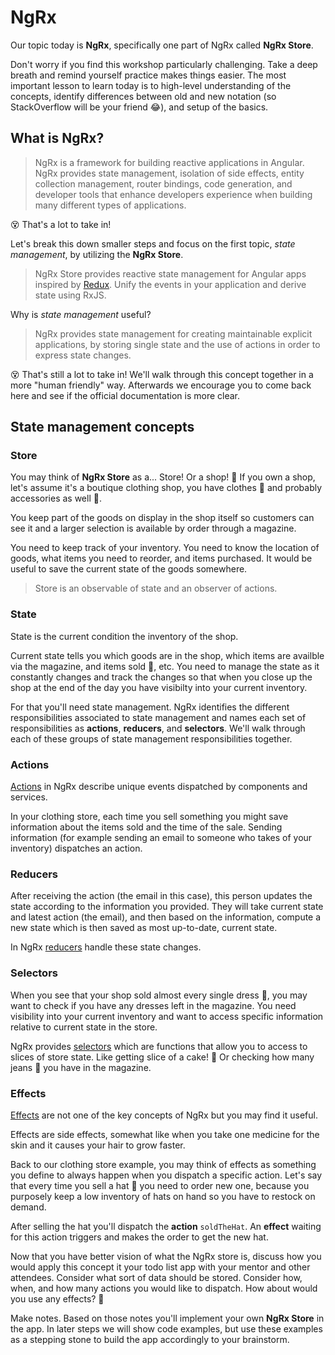 # NgRx

Our topic today is **NgRx**, specifically one part of NgRx called **NgRx Store**.

Don't worry if you find this workshop particularly challenging. Take a deep breath and remind yourself practice makes things easier. The most important lesson to learn today is to high-level understanding of the concepts, identify differences between old and new notation \(so StackOverflow will be your friend 😂\), and setup of the basics.

## What is NgRx?

> NgRx is a framework for building reactive applications in Angular. NgRx provides state management, isolation of side effects, entity collection management, router bindings, code generation, and developer tools that enhance developers experience when building many different types of applications.

😵 That's a lot to take in!

Let's break this down smaller steps and focus on the first topic, _state management_, by utilizing the **NgRx Store**.

> NgRx Store provides reactive state management for Angular apps inspired by [Redux](https://redux.js.org/introduction/core-concepts). Unify the events in your application and derive state using RxJS.

Why is _state management_ useful?

> NgRx provides state management for creating maintainable explicit applications, by storing single state and the use of actions in order to express state changes.

😵 That's still a lot to take in! We'll walk through this concept together in a more "human friendly" way. Afterwards we encourage you to come back here and see if the official documentation is more clear.

## State management concepts

### Store

You may think of **NgRx Store** as a... Store! Or a shop! 🏬 If you own a shop, let's assume it's a boutique clothing shop, you have clothes 👚 and probably accessories as well 👛.

You keep part of the goods on display in the shop itself so customers can see it and a larger selection is available by order through a magazine.

You need to keep track of your inventory. You need to know the location of goods, what items you need to reorder, and items purchased. It would be useful to save the current state of the goods somewhere.

> Store is an observable of state and an observer of actions.

### State

State is the current condition the inventory of the shop.

Current state tells you which goods are in the shop, which items are availble via the magazine, and items sold 💸, etc. You need to manage the state as it constantly changes and track the changes so that when you close up the shop at the end of the day you have visibilty into your current inventory.

For that you'll need state management. NgRx identifies the different responsibilities associated to state management and names each set of responsibilities as **actions**, **reducers**, and **selectors**. We'll walk through each of these groups of state management responsibilities together.

### Actions

[Actions](https://ngrx.io/guide/store/actions) in NgRx describe unique events dispatched by components and services.

In your clothing store, each time you sell something you might save information about the items sold and the time of the sale. Sending information \(for example sending an email to someone who takes of your inventory\) dispatches an action.

### Reducers

After receiving the action \(the email in this case\), this person updates the state according to the information you provided. They will take current state and latest action \(the email\), and then based on the information, compute a new state which is then saved as most up-to-date, current state.

In NgRx [reducers](https://ngrx.io/guide/store/reducers) handle these state changes.

### Selectors

When you see that your shop sold almost every single dress 👗, you may want to check if you have any dresses left in the magazine. You need visibility into your current inventory and want to access specific information relative to current state in the store.

NgRx provides [selectors](https://ngrx.io/guide/store/selectors) which are functions that allow you to access to slices of store state. Like getting slice of a cake! 🍰 Or checking how many jeans 👖 you have in the magazine.

### Effects

[Effects](https://ngrx.io/guide/effects) are not one of the key concepts of NgRx but you may find it useful.

Effects are side effects, somewhat like when you take one medicine for the skin and it causes your hair to grow faster.

Back to our clothing store example, you may think of effects as something you define to always happen when you dispatch a specific action. Let's say that every time you sell a hat 👒 you need to order new one, because you purposely keep a low inventory of hats on hand so you have to restock on demand.

After selling the hat you'll dispatch the **action** `soldTheHat`. An **effect** waiting for this action triggers and makes the order to get the new hat.

Now that you have better vision of what the NgRx store is, discuss how you would apply this concept it your todo list app with your mentor and other attendees. Consider what sort of data should be stored. Consider how, when, and how many actions you would like to dispatch. How about would you use any effects? 🤔

Make notes. Based on those notes you'll implement your own **NgRx Store** in the app. In later steps we will show code examples, but use these examples as a stepping stone to build the app accordingly to your brainstorm.

